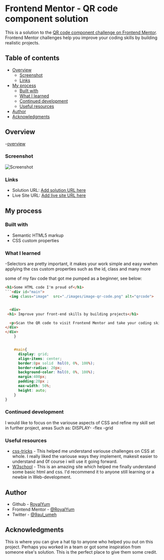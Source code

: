 # Frontend Mentor - QR code component solution

This is a solution to the [QR code component challenge on Frontend Mentor](https://www.frontendmentor.io/challenges/qr-code-component-iux_sIO_H). Frontend Mentor challenges help you improve your coding skills by building realistic projects. 

## Table of contents

- [Overview](#overview)
  - [Screenshot](#screenshot)
  - [Links](#links)
- [My process](#my-process)
  - [Built with](#built-with)
  - [What I learned](#what-i-learned)
  - [Continued development](#continued-development)
  - [Useful resources](#useful-resources)
- [Author](#author)
- [Acknowledgments](#acknowledgments)


## Overview

-[overview](./images/Screenshot%202.png)


### Screenshot

![Screenshot](./images/screenshot%201.png)


### Links

- Solution URL: [Add solution URL here](https://www.frontendmentor.io/solutions/qrcode-component-solution-using-basic-html-and-css-properties-rkxljDUQq)
- Live Site URL: [Add live site URL here](https://qr-code-sol.vercel.app/)

## My process

### Built with

- Semantic HTML5 markup
- CSS custom properties


### What I learned


-Selectors are pretty important, it makes your work simple and easy wwhen applying the css custom properties such as the id, class and many more

some of my fav code that got me pumped as a beginner,
see below:

```html
<h1>Some HTML code I'm proud of</h1>
```<div id="main">
  <img class="image"  src="./images/image-qr-code.png" alt="qrcode">


  <div>
 <h1> Improve your front-end skills by building projects</h1>

  <p>Scan the QR code to visit Frontend Mentor and take your coding skills to the next level</p>
</div>
</div>
    }
```
```css

    #main{
      display: grid;
      align-items: center;
      border:8px solid  hsl(0, 0%, 100%);
      border-radius: 20px;
      background-color: hsl(0, 0%, 100%);
      margin:400px;
      padding:20px ;
      max-width: 50%;
      height: auto;
    }
} 
```

### Continued development

I would like to focus on the variouse aspects of CSS and refine my skill set in further project, areas Such as:
DISPLAY-
-flex
-grid
### Useful resources

- [css-tricks](https://www.css-tricks.com) - This helped me understand variouse challenges on CSS at whole. I really liked the variouse ways they implement, makesit easier to understand and 0f course i will use it going forward.
- [W3school](https://www.w3schools.com) - This is an amazing site which helped me finally understand some basic html and css. I'd recommend it to anyone still learning or a newbie in Web-development.

## Author


- Github - [RoyalYum](https://github.com/RoyalYum)
- Frontend Mentor - [@RoyalYum](https://www.frontendmentor.io/profile/yourusername)
- Twitter - [@9aul_umeh](https://www.twitter.com/9aul_umeh)

## Acknowledgments

This is where you can give a hat tip to anyone who helped you out on this project. Perhaps you worked in a team or got some inspiration from someone else's solution. This is the perfect place to give them some credit.



